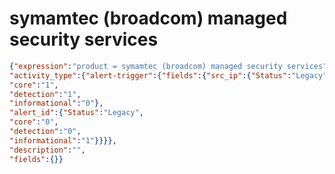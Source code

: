 symamtec (broadcom) managed security services
=============================================

```JSON
{"expression":"product = symamtec (broadcom) managed security services",
"activity_type":{"alert-trigger":{"fields":{"src_ip":{"Status":"Legacy",
"core":"1",
"detection":"1",
"informational":"0"},
"alert_id":{"Status":"Legacy",
"core":"0",
"detection":"0",
"informational":"1"}}}},
"description":"",
"fields":{}}
```